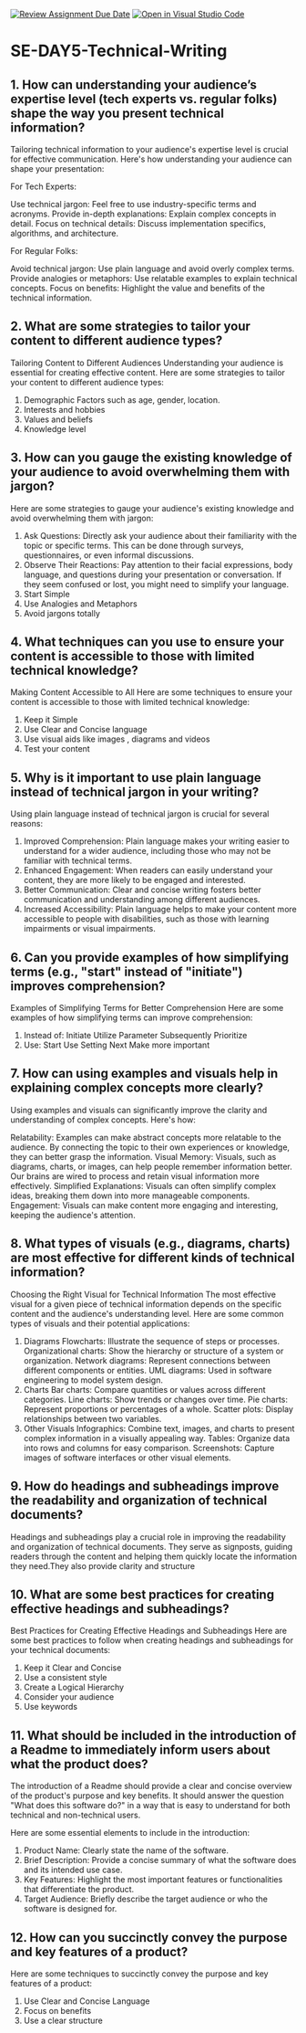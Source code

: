 [![Review Assignment Due Date](https://classroom.github.com/assets/deadline-readme-button-22041afd0340ce965d47ae6ef1cefeee28c7c493a6346c4f15d667ab976d596c.svg)](https://classroom.github.com/a/zsAR-pyY)
[![Open in Visual Studio Code](https://classroom.github.com/assets/open-in-vscode-2e0aaae1b6195c2367325f4f02e2d04e9abb55f0b24a779b69b11b9e10269abc.svg)](https://classroom.github.com/online_ide?assignment_repo_id=15719298&assignment_repo_type=AssignmentRepo)
# SE-DAY5-Technical-Writing
## 1. How can understanding your audience’s expertise level (tech experts vs. regular folks) shape the way you present technical information?

Tailoring technical information to your audience's expertise level is crucial for effective communication. Here's how understanding your audience can shape your presentation:

For Tech Experts:

Use technical jargon: Feel free to use industry-specific terms and acronyms.
Provide in-depth explanations: Explain complex concepts in detail.
Focus on technical details: Discuss implementation specifics, algorithms, and architecture.

For Regular Folks:

Avoid technical jargon: Use plain language and avoid overly complex terms.
Provide analogies or metaphors: Use relatable examples to explain technical concepts.
Focus on benefits: Highlight the value and benefits of the technical information.

## 2. What are some strategies to tailor your content to different audience types?
Tailoring Content to Different Audiences
Understanding your audience is essential for creating effective content. Here are some strategies to tailor your content to different audience types:

1. Demographic Factors such as age, gender, location.
2. Interests and hobbies
3. Values and beliefs
4. Knowledge level

## 3. How can you gauge the existing knowledge of your audience to avoid overwhelming them with jargon?

Here are some strategies to gauge your audience's existing knowledge and avoid overwhelming them with jargon:

1. Ask Questions: Directly ask your audience about their familiarity with the topic or specific terms. This can be done through surveys, questionnaires, or even informal discussions.
2. Observe Their Reactions: Pay attention to their facial expressions, body language, and questions during your presentation or conversation. If they seem confused or lost, you might need to simplify your language.
3. Start Simple
4. Use Analogies and Metaphors
5. Avoid jargons totally

## 4. What techniques can you use to ensure your content is accessible to those with limited technical knowledge?

Making Content Accessible to All
Here are some techniques to ensure your content is accessible to those with limited technical knowledge:

1. Keep it Simple
2. Use Clear and Concise language
3. Use visual aids like images , diagrams and videos
4. Test your content

## 5. Why is it important to use plain language instead of technical jargon in your writing?

Using plain language instead of technical jargon is crucial for several reasons:

1. Improved Comprehension: Plain language makes your writing easier to understand for a wider audience, including those who may not be familiar with technical terms.
2. Enhanced Engagement: When readers can easily understand your content, they are more likely to be engaged and interested.
3. Better Communication: Clear and concise writing fosters better communication and understanding among different audiences.
4. Increased Accessibility: Plain language helps to make your content more accessible to people with disabilities, such as those with learning impairments or visual impairments.

## 6. Can you provide examples of how simplifying terms (e.g., "start" instead of "initiate") improves comprehension?

Examples of Simplifying Terms for Better Comprehension
Here are some examples of how simplifying terms can improve comprehension:

1. Instead of:
Initiate
Utilize
Parameter
Subsequently
Prioritize
2. Use:
Start
Use
Setting
Next
Make more important

## 7. How can using examples and visuals help in explaining complex concepts more clearly?

Using examples and visuals can significantly improve the clarity and understanding of complex concepts. Here's how:

Relatability: Examples can make abstract concepts more relatable to the audience. By connecting the topic to their own experiences or knowledge, they can better grasp the information.
Visual Memory: Visuals, such as diagrams, charts, or images, can help people remember information better. Our brains are wired to process and retain visual information more effectively.
Simplified Explanations: Visuals can often simplify complex ideas, breaking them down into more manageable components.
Engagement: Visuals can make content more engaging and interesting, keeping the audience's attention.

## 8. What types of visuals (e.g., diagrams, charts) are most effective for different kinds of technical information?

Choosing the Right Visual for Technical Information
The most effective visual for a given piece of technical information depends on the specific content and the audience's understanding level. Here are some common types of visuals and their potential applications:

1. Diagrams
Flowcharts: Illustrate the sequence of steps or processes.
Organizational charts: Show the hierarchy or structure of a system or organization.
Network diagrams: Represent connections between different components or entities.
UML diagrams: Used in software engineering to model system design.
2. Charts
Bar charts: Compare quantities or values across different categories.
Line charts: Show trends or changes over time.
Pie charts: Represent proportions or percentages of a whole.
Scatter plots: Display relationships between two variables.
3. Other Visuals
Infographics: Combine text, images, and charts to present complex information in a visually appealing way.
Tables: Organize data into rows and columns for easy comparison.
Screenshots: Capture images of software interfaces or other visual elements.

## 9. How do headings and subheadings improve the readability and organization of technical documents?

Headings and subheadings play a crucial role in improving the readability and organization of technical documents. They serve as signposts, guiding readers through the content and helping them quickly locate the information they need.They  also provide clarity and structure

## 10. What are some best practices for creating effective headings and subheadings?

Best Practices for Creating Effective Headings and Subheadings
Here are some best practices to follow when creating headings and subheadings for your technical documents:

1. Keep it Clear and Concise
2. Use a consistent style
3. Create a Logical Hierarchy
4. Consider your audience
5. Use keywords

## 11. What should be included in the introduction of a Readme to immediately inform users about what the product does?

The introduction of a Readme should provide a clear and concise overview of the product's purpose and key benefits. It should answer the question "What does this software do?" in a way that is easy to understand for both technical and non-technical users.

Here are some essential elements to include in the introduction:

1. Product Name: Clearly state the name of the software.
2. Brief Description: Provide a concise summary of what the software does and its intended use case.
3. Key Features: Highlight the most important features or functionalities that differentiate the product.
4. Target Audience: Briefly describe the target audience or who the software is designed for.

## 12. How can you succinctly convey the purpose and key features of a product?

Here are some techniques to succinctly convey the purpose and key features of a product:

1. Use Clear and Concise Language
2. Focus on benefits
3. Use a clear structure
